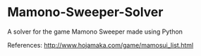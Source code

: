 # Mamono-Sweeper-Solver
A solver for the game Mamono Sweeper made using Python

References:
http://www.hojamaka.com/game/mamosui_list.html
